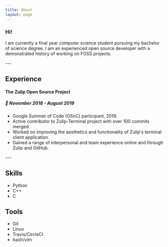 ```yaml
---
title: About
layout: page
---
```

<!-- ![Profile Image]({{ site.url }}/{{ site.picture }}) -->

<h3>Hi!</h3>

<p>I am currently a final year computer science student pursuing my bachelor of science degree. I am an experienced open source developer with a demonstrated history of working on FOSS projects.</p>
---
<h2>Experience</h2>
<h4> The Zulip Open Source Project </h4>
<!-- <img class="emoji" title=":calendar:" alt=":calendar:" src="https://github.githubassets.com/images/icons/emoji/unicode/1f4c6.png" height="20" width="10" align="absmiddle"> -->
<h5> 📅 November 2018 - August 2019 </h5>
<ul class="skill-list">
	<li>Google Summer of Code (GSoC) participant, 2019.</li>
	<li>Active contributor to Zulip-Terminal project with over 100 commits merged.</li>
	<li>Worked on improving the aesthetics and functionality of Zulip's terminal client application.</li>
	<li>Gained a range of interpersonal and team experience online and through Zulip and GitHub.</li>
</ul>
---

<h2>Skills</h2>

<ul class="skill-list">
	<li>Python</li>
	<li>C++</li>
	<li>C</li>
</ul>

<h2>Tools</h2>

<ul class="tools-list">
  <li>Git</li>
  <li>Linux</li>
  <li>Travis/CircleCI</li>
  <li>bash/vim</li>
</ul>

<!-- <h2>Projects</h2>
<ul>
	<li><a href="https://github.com/">Lorem Lorem</a></li>
	<li><a href="https://github.com/">Ipsum Dolor</a></li>
	<li><a href="https://github.com/">Dolor Lorem</a></li>
</ul> -->
